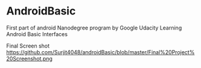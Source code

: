 # AndroidBasic
First part of android Nanodegree program by Google 
Udacity Learning Android Basic Interfaces

Final Screen shot
https://github.com/Surjit4048/androidBasic/blob/master/Final%20Project%20Screenshot.png
